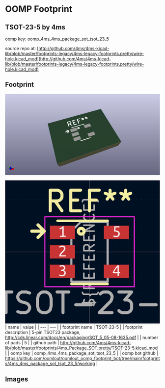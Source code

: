 # OOMP Footprint  
## TSOT-23-5  by 4ms  
  
oomp key: oomp_4ms_4ms_package_sot_tsot_23_5  
  
source repo at: [http://github.com/4ms/4ms-kicad-lib/blob/master/footprints-legacy/4ms-legacy-footprints.pretty/wire-hole.kicad_mod](http://github.com/4ms/4ms-kicad-lib/blob/master/footprints-legacy/4ms-legacy-footprints.pretty/wire-hole.kicad_mod)  
## Footprint  
  
[![working_kicad_pcb_3d.png](working_kicad_pcb_3d_600.png)](working_kicad_pcb_3d.png)  
  
[![working.png](working_600.png)](working.png)  
| name | value | 
| --- | --- | 
| footprint name | TSOT-23-5 | 
| footprint description | 5-pin TSOT23 package, http://cds.linear.com/docs/en/packaging/SOT_5_05-08-1635.pdf | 
| number of pads | 5 | 
| github path | http://github.com/4ms/4ms-kicad-lib/blob/master/footprints/4ms_Package_SOT.pretty/TSOT-23-5.kicad_mod | 
| oomp key | oomp_4ms_4ms_package_sot_tsot_23_5 | 
| oomp bot github | https://github.com/oomlout/oomlout_oomp_footprint_bot/tree/main/footprints/4ms_4ms_package_sot_tsot_23_5/working | 
## Images  
